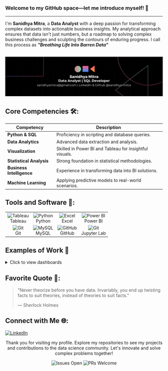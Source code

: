 ### Welcome to my GitHub space—let me introduce myself! 👋
---

I'm **Sanidhya Mitra**, a **Data Analyst** with a deep passion for transforming complex datasets into actionable business insights. My analytical approach ensures that data isn't just numbers, but a roadmap to solving complex business challenges and sculpting the contours of enduring progress. I call this process as <i><b>"Breathing Life Into Barren Data"</b><br></i>

![Coding](https://github.com/sanidhya-mitra/sanidhya-mitra/blob/main/Black%20Technology%20LinkedIn%20Banner%20(1).png)
---

## Core Competencies 🛠️:

| Competency            | Description                                              |
|-----------------------|----------------------------------------------------------|
| **Python & SQL**      | Proficiency in scripting and database queries.           |
| **Data Analytics**    | Advanced data extraction and analysis.                   |
| **Visualization**     | Skilled in Power BI and Tableau for insightful visuals.  |
| **Statistical Analysis** | Strong foundation in statistical methodologies.       |
| **Business Intelligence** | Experience in transforming data into BI solutions.   |
| **Machine Learning**  | Applying predictive models to real-world scenarios.      |

## Tools and Software 🧰:

<table>
<tr>
    <td align="center"><img alt="Tableau" width="37px" src="https://cdn.worldvectorlogo.com/logos/tableau-software.svg"/><br>Tableau</td>
    <td align="center"><img alt="Python" width="37px" src="https://cdn.jsdelivr.net/gh/devicons/devicon/icons/python/python-original.svg"/><br>Python</td>
    <td align="center"><img alt="Excel" width="37px" src="https://cdn.worldvectorlogo.com/logos/excel-4.svg"/><br>Excel</td>
    <td align="center"><img alt="Power BI" width="37px" src="https://upload.wikimedia.org/wikipedia/commons/c/cf/New_Power_BI_Logo.svg"/><br>Power BI</td>
</tr>
<tr>
    <td align="center"><img alt="Git" width="37px" src="https://cdn.jsdelivr.net/gh/devicons/devicon/icons/git/git-original.svg"/><br>Git</td>
    <td align="center"><img alt="MySQL" width="37px" src="https://cdn.jsdelivr.net/gh/devicons/devicon/icons/mysql/mysql-original.svg"/><br>MySQL</td>
    <td align="center"><img alt="GitHub" width="37px" src="https://cdn.worldvectorlogo.com/logos/github-icon-2.svg"/><br>GitHub</td>
    <td align="center"><img alt="Git" width="37px" src="https://www.svgrepo.com/show/373718/jupyter.svg"/><br>Jupyter Lab</td>
</tr>
</table>



## Examples of Work 👀

<details><summary>Click to view dashboards</summary>
<p>

![Amazon Dashboard](https://github.com/sanidhya-mitra/sanidhya-mitra/blob/main/Amazon_Dashboard.gif)
![HR Dashboard](https://github.com/sanidhya-mitra/sanidhya-mitra/blob/main/HR_Dashboard.gif)

</p>
</details>

## Favorite Quote 📜:

> "Never theorize before you have data. Invariably, you end up twisting facts to suit theories, instead of theories to suit facts."
> 
> — Sherlock Holmes

## Connect with Me 🌐:

[![LinkedIn][LinkedIn-img]][LinkedIn-url]

<!-- Definitions for links and images -->
[LinkedIn-img]: https://cdn.worldvectorlogo.com/logos/linkedin-icon-2.svg
[LinkedIn-url]: https://www.linkedin.com/in/sanidhya-mitra

<div align="center">
Thank you for visiting my profile. Explore my repositories to see my projects and contributions to the data science community. Let's innovate and solve complex problems together!

![Issues Open](https://img.shields.io/github/issues/sanidhya-mitra/sanidhya-mitra)
![PRs Welcome](https://img.shields.io/badge/PRs-welcome-brightgreen.svg)
</div>
